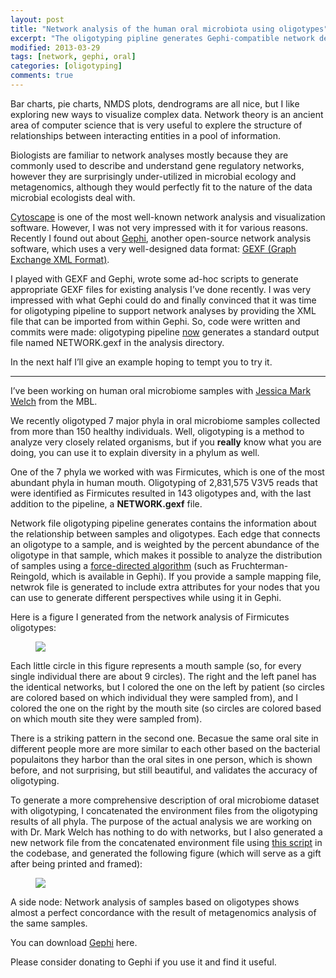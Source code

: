 ```yaml
---
layout: post
title: "Network analysis of the human oral microbiota using oligotypes"
excerpt: "The oligotyping pipline generates Gephi-compatible network descriptions."
modified: 2013-03-29 
tags: [network, gephi, oral]
categories: [oligotyping]
comments: true
---
```




Bar charts, pie charts, NMDS plots, dendrograms are all nice, but I like exploring new ways to visualize complex data. Network theory is an ancient area of computer science that is very useful to explere the structure of relationships between interacting entities in a pool of information.

Biologists are familiar to network analyses mostly because they are commonly used to describe and understand gene regulatory networks, however they are surprisingly under-utilized in microbial ecology and metagenomics, although they would perfectly fit to the nature of the data microbial ecologists deal with.

[Cytoscape](http://cytoscape.org/) is one of the most well-known network analysis and visualization software. However, I was not very impressed with it for various reasons. Recently I found out about [Gephi](http://gephi.org/), another open-source network analysis software, which uses a very well-designed data format: [GEXF (Graph Exchange XML Format)](http://gexf.net/format/).

I played with GEXF and Gephi, wrote some ad-hoc scripts to generate appropriate GEXF files for existing analysis I’ve done recently. I was very impressed with what Gephi could do and finally convinced that it was time for oligotyping pipeline to support network analyses by providing the XML file that can be imported from within Gephi. So, code were written and commits were made: oligotyping pipeline [now](https://github.com/meren/oligotyping/commit/9ead76024a27a72a53d5138204deea19effc5e8a) generates a standard output file named NETWORK.gexf in the analysis directory.

In the next half I’ll give an example hoping to tempt you to try it.

---

I’ve been working on human oral microbiome samples with [Jessica Mark Welch](http://www.mbl.edu/jbpc/staff/markwelchj/) from the MBL.

We recently oligotyped 7 major phyla in oral microbiome samples collected from more than 150 healthy individuals. Well, oligotyping is a method to analyze very closely related organisms, but if you **really** know what you are doing, you can use it to explain diversity in a phylum as well.

One of the 7 phyla we worked with was Firmicutes, which is one of the most abundant phyla in human mouth. Oligotyping of 2,831,575 V3V5 reads that were identified as Firmicutes resulted in 143 oligotypes and, with the last addition to the pipeline, a **NETWORK.gexf** file.

Network file oligotyping pipeline generates contains the information about the relationship between samples and oligotypes. Each edge that connects an oligotype to a sample, and is weighted by the percent abundance of the oligotype in that sample, which makes it possible to analyze the distribution of samples using a [force-directed algorithm](http://en.wikipedia.org/wiki/Force-directed_graph_drawing) (such as Fruchterman-Reingold, which is available in Gephi). If you provide a sample mapping file, netwrok file is generated to include extra attributes for your nodes that you can use to generate different perspectives while using it in Gephi.

Here is a figure I generated from the network analysis of Firmicutes oligotypes:

<figure>
	<a href="{{ site.url }}/images/oligotyping/firmicutes-oligotypes.png"><img src="{{ site.url }}/images/oligotyping/firmicutes-oligotypes.png"></a>
</figure>

Each little circle in this figure represents a mouth sample (so, for every single individual there are about 9 circles). The right and the left panel has the identical networks, but I colored the one on the left by patient (so circles are colored based on which individual they were sampled from), and I colored the one on the right by the mouth site (so circles are colored based on which mouth site they were sampled from).

There is a striking pattern in the second one. Becasue the same oral site in different people more are more similar to each other based on the bacterial populaitons they harbor than the oral sites in one person, which is shown before, and not surprising, but still beautiful, and validates the accuracy of oligotyping.

To generate a more comprehensive description of oral microbiome dataset with oligotyping, I concatenated the environment files from the oligotyping results of all phyla. The purpose of the actual analysis we are working on with Dr. Mark Welch has nothing to do with networks, but I also generated a new network file from the concatenated environment file using [this script](https://github.com/meren/oligotyping/blob/master/Scripts/generate_gephi_network_file.py) in the codebase, and generated the following figure (which will serve as a gift after being printed and framed):

<figure>
	<a href="{{ site.url }}/images/oligotyping/habitats-in-mouth.png"><img src="{{ site.url }}/images/oligotyping/habitats-in-mouth.png"></a>
</figure>

A side node: Network analysis of samples based on oligotypes shows almost a perfect concordance with the result of metagenomics analysis of the same samples.

You can download [Gephi](http://gephi.org/users/download/) here.

Please consider donating to Gephi if you use it and find it useful.
